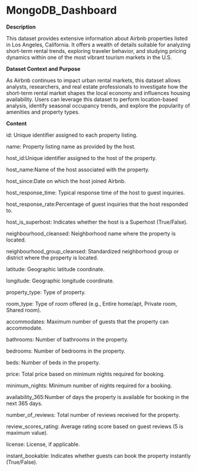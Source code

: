 # MongoDB_Dashboard

**Description**

This dataset provides extensive information about Airbnb properties listed in Los Angeles, California. It offers a wealth of details suitable for analyzing short-term rental trends, exploring traveler behavior, and studying pricing dynamics within one of the most vibrant tourism markets in the U.S.

**Dataset Context and Purpose**

As Airbnb continues to impact urban rental markets, this dataset allows analysts, researchers, and real estate professionals to investigate how the short-term rental market shapes the local economy and influences housing availability. Users can leverage this dataset to perform location-based analysis, identify seasonal occupancy trends, and explore the popularity of amenities and property types.

**Content**

id: Unique identifier assigned to each property listing.

name: Property listing name as provided by the host.

host_id:Unique identifier assigned to the host of the property.

host_name:Name of the host associated with the property.

host_since:Date on which the host joined Airbnb.

host_response_time: Typical response time of the host to guest inquiries.

host_response_rate:Percentage of guest inquiries that the host responded to.

host_is_superhost: Indicates whether the host is a Superhost (True/False).

neighbourhood_cleansed: Neighborhood name where the property is located.

neighbourhood_group_cleansed: Standardized neighborhood group or district where the property is located.

latitude: Geographic latitude coordinate.

longitude: Geographic longitude coordinate.

property_type: Type of property.

room_type: Type of room offered (e.g., Entire home/apt, Private room, Shared room).

accommodates: Maximum number of guests that the property can accommodate.

bathrooms: Number of bathrooms in the property.

bedrooms: Number of bedrooms in the property.

beds: Number of beds in the property.

price: Total price based on minimum nights required for booking.

minimum_nights: Minimum number of nights required for a booking.

availability_365:Number of days the property is available for booking in the next 365 days.

number_of_reviews: Total number of reviews received for the property.

review_scores_rating: Average rating score based on guest reviews (5 is maximum value).

license: License, if applicable.

instant_bookable: Indicates whether guests can book the property instantly (True/False).
